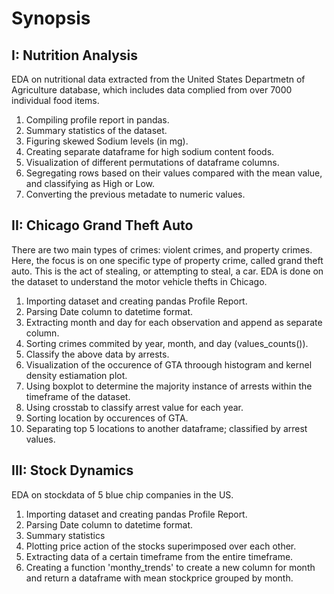 # Synopsis

## I: Nutrition Analysis
EDA on nutritional data extracted from the United States Departmetn of Agriculture database, which includes data complied from over 7000 individual food items.

1. Compiling profile report in pandas.
2. Summary statistics of the dataset.
3. Figuring skewed Sodium levels (in mg).
4. Creating separate dataframe for high sodium content foods.
5. Visualization of different permutations of dataframe columns.
6. Segregating rows based on their values compared with the mean value, and classifying as High or Low.
7. Converting the previous metadate to numeric values.

## II: Chicago Grand Theft Auto
There are two main types of crimes: violent crimes, and property crimes. Here, the focus is on one specific type of property crime, called grand theft auto. This is the act of stealing, or attempting to steal, a car. EDA is done on the dataset to understand the motor vehicle thefts in Chicago. 

1. Importing dataset and creating pandas Profile Report.
2. Parsing Date column to datetime format.
3. Extracting month and day for each observation and append as separate column.
4. Sorting crimes commited by year, month, and day (values_counts()).
5. Classify the above data by arrests.
6. Visualization of the occurence of GTA throough histogram and kernel density estiamation plot.
7. Using boxplot to determine the majority instance of arrests within the timeframe of the dataset.
8. Using crosstab to classify arrest value for each year.
9. Sorting location by occurences of GTA.
10. Separating top 5 locations to another dataframe; classified by arrest values.

## III: Stock Dynamics
EDA on stockdata of 5 blue chip companies in the US.

1. Importing dataset and creating pandas Profile Report.
2. Parsing Date column to datetime format.
3. Summary statistics
4. Plotting price action of the stocks superimposed over each other.
5. Extracting data of a certain timeframe from the entire timeframe.
6. Creating a function 'monthy_trends' to create a new column for month and return a dataframe with mean stockprice grouped by month.

